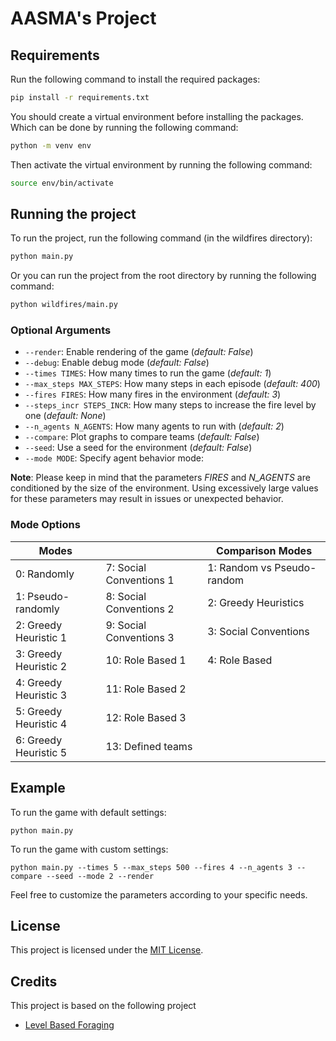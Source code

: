 # AASMA's Project

## Requirements

Run the following command to install the required packages:

```bash
pip install -r requirements.txt
```

You should create a virtual environment before installing the packages.  
Which can be done by running the following command:

```bash
python -m venv env
```

Then activate the virtual environment by running the following command:

```bash
source env/bin/activate
```

## Running the project

To run the project, run the following command (in the wildfires directory):

```bash
python main.py
```

Or you can run the project from the root directory by running the following command:

```bash
python wildfires/main.py
```

### Optional Arguments

- `--render`: Enable rendering of the game (*default: False*)
- `--debug`: Enable debug mode (*default: False*)
- `--times TIMES`: How many times to run the game (*default: 1*)
- `--max_steps MAX_STEPS`: How many steps in each episode (*default: 400*)
- `--fires FIRES`: How many fires in the environment (*default: 3*)
- `--steps_incr STEPS_INCR`: How many steps to increase the fire level by one (*default: None*)
- `--n_agents N_AGENTS`: How many agents to run with (*default: 2*)
- `--compare`: Plot graphs to compare teams (*default: False*)
- `--seed`: Use a seed for the environment (*default: False*)
- `--mode MODE`: Specify agent behavior mode:

**Note**: Please keep in mind that the parameters *FIRES* and *N_AGENTS* are conditioned by the size of the environment. Using excessively large values for these parameters may result in issues or unexpected behavior.
  
### Mode Options

| Modes                         |                         | Comparison Modes             |
|-------------------------------|-------------------------|------------------------------|
| 0: Randomly                   | 7: Social Conventions 1 | 1: Random vs Pseudo-random   |
| 1: Pseudo-randomly            | 8: Social Conventions 2 | 2: Greedy Heuristics         |
| 2: Greedy Heuristic 1         | 9: Social Conventions 3 | 3: Social Conventions        |
| 3: Greedy Heuristic 2         | 10: Role Based 1        | 4: Role Based                |
| 4: Greedy Heuristic 3         | 11: Role Based 2        |                              |
| 5: Greedy Heuristic 4         | 12: Role Based 3        |                              |
| 6: Greedy Heuristic 5         | 13: Defined teams       |                              |

## Example

To run the game with default settings:

`python main.py`

To run the game with custom settings:

`python main.py --times 5 --max_steps 500 --fires 4 --n_agents 3 --compare --seed --mode 2 --render`

Feel free to customize the parameters according to your specific needs.

## License

This project is licensed under the [MIT License](LICENSE).

## Credits

This project is based on the following project

- [Level Based Foraging](https://github.com/semitable/lb-foraging)
